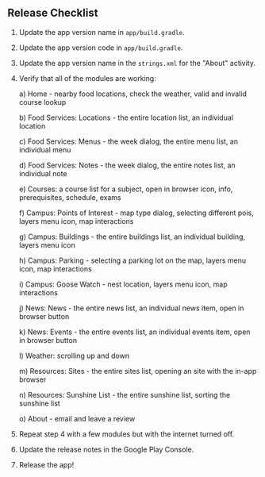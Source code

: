 ## Release Checklist
1. Update the app version name in `app/build.gradle`.

2. Update the app version code in `app/build.gradle`.

3. Update the app version name in the `strings.xml` for the "About" activity.

4. Verify that all of the modules are working:
	
	a) Home - nearby food locations, check the weather, valid and invalid course lookup
	
	b) Food Services: Locations - the entire location list, an individual location
	
	c) Food Services: Menus - the week dialog, the entire menu list, an individual menu
	
	d) Food Services: Notes - the week dialog, the entire notes list, an individual note
	
	e) Courses: a course list for a subject, open in browser icon, info, prerequisites, schedule, exams
	
	f) Campus: Points of Interest - map type dialog, selecting different pois, layers menu icon, map interactions
	
	g) Campus: Buildings - the entire buildings list, an individual building, layers menu icon
	
	h) Campus: Parking - selecting a parking lot on the map, layers menu icon,  map interactions
	
	i) Campus: Goose Watch - nest location, layers menu icon, map interactions
	
	j) News: News - the entire news list, an individual news item, open in browser button
	
	k) News: Events - the entire events list, an individual events item, open in browser button
	
	l) Weather: scrolling up and down
	
	m) Resources: Sites - the entire sites list, opening an site with the in-app browser
	
	n) Resources: Sunshine List - the entire sunshine list, sorting the sunshine list
	
	o) About - email and leave a review
	
5. Repeat step 4 with a few modules but with the internet turned off.

6. Update the release notes in the Google Play Console.

7. Release the app!